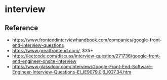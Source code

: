 # interview

## Reference

* https://www.frontendinterviewhandbook.com/companies/google-front-end-interview-questions
* https://www.greatfrontend.com/, $35+
* https://leetcode.com/discuss/interview-question/271736/google-front-end-engineer-onsite-interview
* https://www.glassdoor.com/Interview/Google-Front-End-Software-Engineer-Interview-Questions-EI_IE9079.0,6_KO7,34.htm
